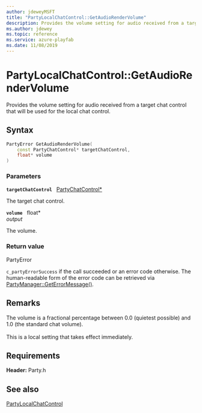 ```yaml
---
author: jdeweyMSFT
title: "PartyLocalChatControl::GetAudioRenderVolume"
description: Provides the volume setting for audio received from a target chat control that will be used for the local chat control.
ms.author: jdewey
ms.topic: reference
ms.service: azure-playfab
ms.date: 11/08/2019
---
```


# PartyLocalChatControl::GetAudioRenderVolume  

Provides the volume setting for audio received from a target chat control that will be used for the local chat control.  

## Syntax  
  
```cpp
PartyError GetAudioRenderVolume(  
    const PartyChatControl* targetChatControl,  
    float* volume  
)  
```  
  
### Parameters  
  
**`targetChatControl`** &nbsp; [PartyChatControl*](../../PartyChatControl/partychatcontrol.md)  
  
The target chat control.  
  
**`volume`** &nbsp; float*  
*output*  
  
The volume.  
  
  
### Return value  
PartyError
  
```c_partyErrorSuccess``` if the call succeeded or an error code otherwise. The human-readable form of the error code can be retrieved via [PartyManager::GetErrorMessage()](../../PartyManager/methods/partymanager_geterrormessage.md).
  
## Remarks  
  
The volume is a fractional percentage between 0.0 (quietest possible) and 1.0 (the standard chat volume). <br /><br /> This is a local setting that takes effect immediately.
  
## Requirements  
  
**Header:** Party.h
  
## See also  
[PartyLocalChatControl](../partylocalchatcontrol.md)  

  
  
